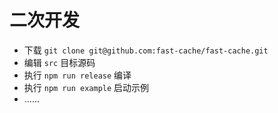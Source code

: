 # 二次开发

- 下载 `git clone git@github.com:fast-cache/fast-cache.git`
- 编辑 `src` 目标源码
- 执行 `npm run release` 编译
- 执行 `npm run example` 启动示例
- ......
